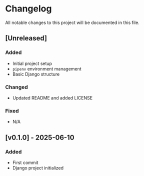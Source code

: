 # Changelog

All notable changes to this project will be documented in this file.

## [Unreleased]

### Added
- Initial project setup
- `pipenv` environment management
- Basic Django structure

### Changed
- Updated README and added LICENSE

### Fixed
- N/A

## [v0.1.0] - 2025-06-10

### Added
- First commit
- Django project initialized
